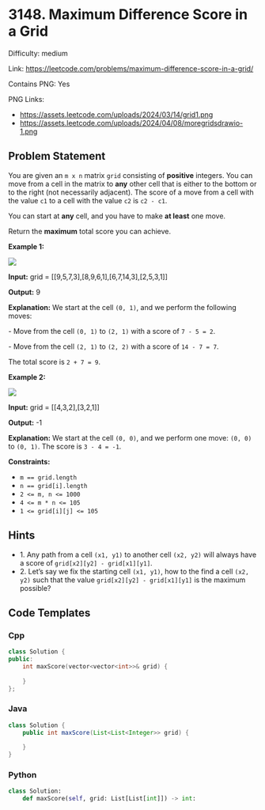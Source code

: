 # 3148. Maximum Difference Score in a Grid

Difficulty: medium

Link: https://leetcode.com/problems/maximum-difference-score-in-a-grid/

Contains PNG: Yes

PNG Links:
- https://assets.leetcode.com/uploads/2024/03/14/grid1.png
- https://assets.leetcode.com/uploads/2024/04/08/moregridsdrawio-1.png

## Problem Statement

You are given an `m x n` matrix `grid` consisting of **positive** integers. You can move from a cell in the matrix to **any** other cell that is either to the bottom or to the right (not necessarily adjacent). The score of a move from a cell with the value `c1` to a cell with the value `c2` is `c2 - c1`.

You can start at **any** cell, and you have to make **at least** one move.

Return the **maximum** total score you can achieve.

**Example 1:**

![](https://assets.leetcode.com/uploads/2024/03/14/grid1.png)

**Input:** grid \= \[\[9,5,7,3],\[8,9,6,1],\[6,7,14,3],\[2,5,3,1]]

**Output:** 9

**Explanation:** We start at the cell `(0, 1)`, and we perform the following moves:  

\- Move from the cell `(0, 1)` to `(2, 1)` with a score of `7 - 5 = 2`.  

\- Move from the cell `(2, 1)` to `(2, 2)` with a score of `14 - 7 = 7`.  

The total score is `2 + 7 = 9`.

**Example 2:**

![](https://assets.leetcode.com/uploads/2024/04/08/moregridsdrawio-1.png)

**Input:** grid \= \[\[4,3,2],\[3,2,1]]

**Output:** \-1

**Explanation:** We start at the cell `(0, 0)`, and we perform one move: `(0, 0)` to `(0, 1)`. The score is `3 - 4 = -1`.

**Constraints:**

* `m == grid.length`
* `n == grid[i].length`
* `2 <= m, n <= 1000`
* `4 <= m * n <= 105`
* `1 <= grid[i][j] <= 105`

## Hints

- 1\. Any path from a cell `(x1, y1)` to another cell `(x2, y2)` will always have a score of `grid[x2][y2] - grid[x1][y1]`.
- 2\. Let’s say we fix the starting cell `(x1, y1)`, how to the find a cell `(x2, y2)` such that the value `grid[x2][y2] - grid[x1][y1]` is the maximum possible?

## Code Templates

### Cpp
```cpp
class Solution {
public:
    int maxScore(vector<vector<int>>& grid) {
        
    }
};
```

### Java
```java
class Solution {
    public int maxScore(List<List<Integer>> grid) {
        
    }
}
```

### Python
```python
class Solution:
    def maxScore(self, grid: List[List[int]]) -> int:
        
```

